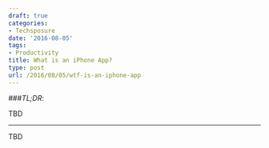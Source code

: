 ```yaml
---
draft: true
categories:
- Techsposure
date: '2016-08-05'
tags:
- Productivity
title: What is an iPhone App?
type: post
url: /2016/08/05/wtf-is-an-iphone-app
---
```



###*TL;DR*:

TBD

---

TBD

